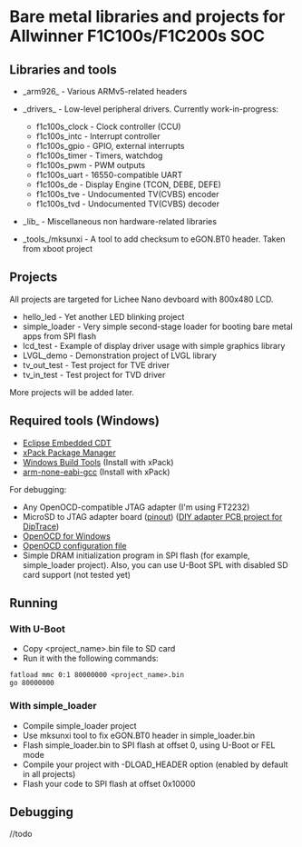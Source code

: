 # Bare metal libraries and projects for Allwinner F1C100s/F1C200s SOC

## Libraries and tools

- \_arm926_ - Various ARMv5-related headers
- \_drivers_ - Low-level peripheral drivers. Currently work-in-progress: 
    - f1c100s_clock - Clock controller (CCU)
    - f1c100s_intc - Interrupt controller
    - f1c100s_gpio - GPIO, external interrupts
    - f1c100s_timer - Timers, watchdog
    - f1c100s_pwm - PWM outputs
    - f1c100s_uart - 16550-compatible UART
    - f1c100s_de - Display Engine (TCON, DEBE, DEFE)
    - f1c100s_tve - Undocumented TV(CVBS) encoder
    - f1c100s_tvd - Undocumented TV(CVBS) decoder

- \_lib_ - Miscellaneous non hardware-related libraries
- \_tools_/mksunxi - A tool to add checksum to eGON.BT0 header. Taken from xboot project

## Projects

All projects are targeted for Lichee Nano devboard with 800x480 LCD. 

- hello_led - Yet another LED blinking project
- simple_loader - Very simple second-stage loader for booting bare metal apps from SPI flash
- lcd_test - Example of display driver usage with simple graphics library
- LVGL_demo - Demonstration project of LVGL library
- tv_out_test - Test project for TVE driver
- tv_in_test - Test project for TVD driver

More projects will be added later.

## Required tools (Windows)
- [Eclipse Embedded CDT](https://projects.eclipse.org/projects/iot.embed-cdt)
- [xPack Package Manager](https://xpack.github.io/install/)
- [Windows Build Tools](https://xpack.github.io/windows-build-tools/install/) (Install with xPack)
- [arm-none-eabi-gcc](https://xpack.github.io/arm-none-eabi-gcc/install/) (Install with xPack)

For debugging:
- Any OpenOCD-compatible JTAG adapter (I'm using FT2232)
- MicroSD to JTAG adapter board ([pinout](https://linux-sunxi.org/MicroSD_Breakout)) ([DIY adapter PCB project for DipTrace](https://github.com/nminaylov/F1C100s_info/blob/master/JTAG/sd_jtag.dip))
- [OpenOCD for Windows](https://gnutoolchains.com/arm-eabi/openocd/)
- [OpenOCD configuration file](https://github.com/nminaylov/F1C100s_info/blob/master/JTAG/allwinner_f1c100s.cfg)
- Simple DRAM initialization program in SPI flash (for example, simple_loader project). Also, you can use U-Boot SPL with disabled SD card support (not tested yet)

## Running
### With U-Boot
- Copy \<project_name\>.bin file to SD card
- Run it with the following commands:
```
fatload mmc 0:1 80000000 <project_name>.bin
go 80000000
```
### With simple_loader
- Compile simple_loader project
- Use mksunxi tool to fix eGON.BT0 header in simple_loader.bin
- Flash simple_loader.bin to SPI flash at offset 0, using U-Boot or FEL mode
- Compile your project with -DLOAD_HEADER option (enabled by default in all projects)
- Flash your code to SPI flash at offset 0x10000

## Debugging
//todo